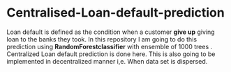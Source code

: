 # Centralised-Loan-default-prediction
Loan default is defined as the condition when a customer **give up** giving loan to the banks they took. 
In this repository I am going to do this prediction using **RandomForestclassifier** with ensemble of 1000 trees .
Centralized Loan default prediction is done here. This is also going to be implemented in decentralized manner i,e. When data set is dispersed.





